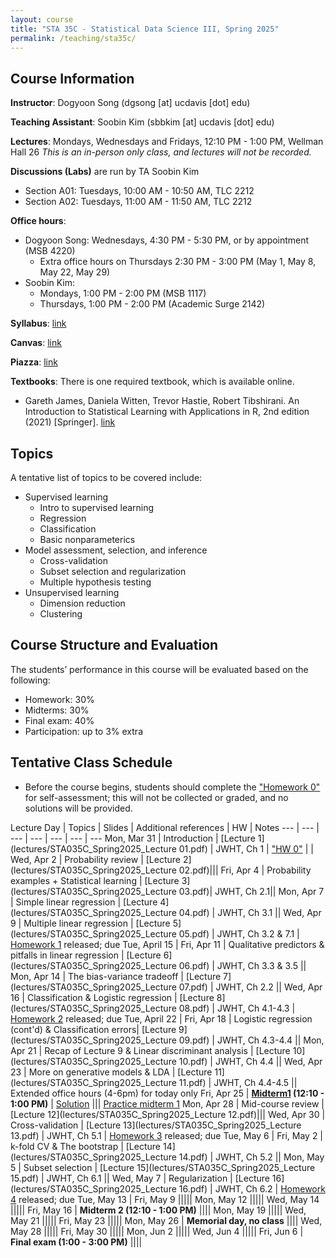 ```yaml
---
layout: course
title: "STA 35C - Statistical Data Science III, Spring 2025"
permalink: /teaching/sta35c/
---
```


## Course Information

**Instructor**: Dogyoon Song (dgsong [at] ucdavis [dot] edu)

**Teaching Assistant**: Soobin Kim (sbbkim [at] ucdavis [dot] edu)

**Lectures**: Mondays, Wednesdays and Fridays, 12:10 PM - 1:00 PM, Wellman Hall 26
*This is an in-person only class, and lectures will not be recorded.*

**Discussions (Labs)** are run by TA Soobin Kim 
* Section A01: Tuesdays, 10:00 AM - 10:50 AM, TLC 2212
* Section A02: Tuesdays, 11:00 AM - 11:50 AM, TLC 2212



**Office hours**:
* Dogyoon Song: Wednesdays, 4:30 PM - 5:30 PM, or by appointment (MSB 4220)
  * Extra office hours on Thursdays 2:30 PM - 3:00 PM (May 1, May 8, May 22, May 29)
* Soobin Kim: 
  * Mondays, 1:00 PM - 2:00 PM (MSB 1117)
  * Thursdays, 1:00 PM - 2:00 PM (Academic Surge 2142)


**Syllabus**: [link](files/STA035C_Spring2025_Syllabus.pdf)


**Canvas**: [link](https://canvas.ucdavis.edu/courses/975009)


**Piazza**: [link](https://piazza.com/ucdavis/spring2025/sta035csq2025/home)


**Textbooks**: 
There is one required textbook, which is available online.
* Gareth James, Daniela Witten, Trevor Hastie, Robert Tibshirani.  An Introduction to Statistical Learning
with Applications in R, 2nd edition (2021) [Springer].  [link](https://link.springer.com/book/10.1007/978-1-0716-1418-1)




## Topics
A tentative list of topics to be covered include:
* Supervised learning
  - Intro to supervised learning
  - Regression
  - Classification
  - Basic nonparameterics
* Model assessment, selection, and inference
  - Cross-validation
  - Subset selection and regularization
  - Multiple hypothesis testing
* Unsupervised learning
  - Dimension reduction
  - Clustering

## Course Structure and Evaluation
The students’ performance in this course will be evaluated based on the following:
* Homework: 30%
* Midterms: 30%
* Final exam: 40%
* Participation: up to 3% extra


## Tentative Class Schedule

* Before the course begins, students should complete the ["Homework 0"](homework/STA035C_Spring2025_Homework0.pdf) for self-assessment; this will not be collected or graded, and no solutions will be provided. 

Lecture Day | Topics | Slides | Additional references  | HW | Notes
--- | --- | --- | --- | --- | --- | --- 
Mon, Mar 31 | Introduction | [Lecture 1](lectures/STA035C_Spring2025_Lecture 01.pdf) | JWHT, Ch 1 | ["HW 0"](homework/STA035C_Spring2025_Homework0.pdf) | |
Wed, Apr 2 | Probability review | [Lecture 2](lectures/STA035C_Spring2025_Lecture 02.pdf)|||
Fri, Apr 4 | Probability examples + Statistical learning | [Lecture 3](lectures/STA035C_Spring2025_Lecture 03.pdf)| JWHT, Ch 2.1||
Mon, Apr 7 | Simple linear regression | [Lecture 4](lectures/STA035C_Spring2025_Lecture 04.pdf) | JWHT, Ch 3.1 ||
Wed, Apr 9 | Multiple linear regression | [Lecture 5](lectures/STA035C_Spring2025_Lecture 05.pdf) | JWHT, Ch 3.2 & 7.1 | [Homework 1](homework/STA035C_Spring2025_Homework1.pdf) released; due Tue, April 15 |
Fri, Apr 11 | Qualitative predictors & pitfalls in linear regression | [Lecture 6](lectures/STA035C_Spring2025_Lecture 06.pdf) | JWHT, Ch 3.3 & 3.5 ||
Mon, Apr 14 | The bias-variance tradeoff | [Lecture 7](lectures/STA035C_Spring2025_Lecture 07.pdf) | JWHT, Ch 2.2 ||
Wed, Apr 16 | Classification & Logistic regression | [Lecture 8](lectures/STA035C_Spring2025_Lecture 08.pdf) | JWHT, Ch 4.1-4.3 | [Homework 2](homework/STA035C_Spring2025_Homework2.pdf) released; due Tue, April 22 |
Fri, Apr 18 | Logistic regression (cont'd) & Classification errors| [Lecture 9](lectures/STA035C_Spring2025_Lecture 09.pdf) | JWHT, Ch 4.3-4.4 ||
Mon, Apr 21 | Recap of Lecture 9 & Linear discriminant analysis | [Lecture 10](lectures/STA035C_Spring2025_Lecture 10.pdf) | JWHT, Ch 4.4 ||
Wed, Apr 23 | More on generative models & LDA | [Lecture 11](lectures/STA035C_Spring2025_Lecture 11.pdf) |  JWHT, Ch 4.4-4.5 || Extended office hours (4-6pm) for today only
Fri, Apr 25 | **[Midterm1](exams/midterm/STA_035C_Spring2025_Midterm1.pdf) (12:10 - 1:00 PM)** | [Solution](exams/midterm/STA_035C_Spring2025_Midterm1_sol.pdf) ||| [Practice midterm 1](exams/practice/STA035C_Mock_midterm1.pdf)
Mon, Apr 28 | Mid-course review | [Lecture 12](lectures/STA035C_Spring2025_Lecture 12.pdf)|||
Wed, Apr 30 | Cross-validation | [Lecture 13](lectures/STA035C_Spring2025_Lecture 13.pdf) | JWHT, Ch 5.1 | [Homework 3](homework/STA035C_Spring2025_Homework3.pdf) released; due Tue, May 6 |
Fri, May 2 | k-fold CV & The bootstrap | [Lecture 14](lectures/STA035C_Spring2025_Lecture 14.pdf) | JWHT, Ch 5.2 ||
Mon, May 5 | Subset selection | [Lecture 15](lectures/STA035C_Spring2025_Lecture 15.pdf) | JWHT, Ch 6.1 ||
Wed, May 7 | Regularization | [Lecture 16](lectures/STA035C_Spring2025_Lecture 16.pdf) | JWHT, Ch 6.2 | [Homework 4](homework/STA035C_Spring2025_Homework4.pdf) released; due Tue, May 13 |
Fri, May 9 |||||
Mon, May 12 |||||
Wed, May 14 |||||
Fri, May 16 | **Midterm 2  (12:10 - 1:00 PM)** ||||
Mon, May 19 |||||
Wed, May 21 |||||
Fri, May 23 |||||
Mon, May 26 | **Memorial day, no class** ||||
Wed, May 28 |||||
Fri, May 30 |||||
Mon, Jun 2 |||||
Wed, Jun 4 |||||
Fri, Jun 6 | **Final exam (1:00 - 3:00 PM)** ||||